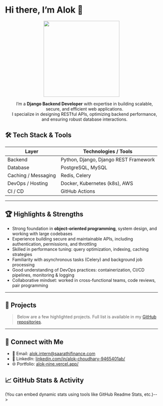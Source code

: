 
<!--
## Hi there 👋
**alok-saarathi/alok-saarathi** is a ✨ _special_ ✨ repository because its `README.md` (this file) appears on your GitHub profile.

Here are some ideas to get you started:
https://github.com/alok-saarathi/alok-saarathi/edit/main/README.md
- 🔭 I’m currently working on ...
- 🌱 I’m currently learning ...
- 👯 I’m looking to collaborate on ...
- 🤔 I’m looking for help with ...
- 💬 Ask me about ...
- 📫 How to reach me: ...
- 😄 Pronouns: ...
- ⚡ Fun fact: ...
| Testing & Quality | pytest, coverage, flake8, Black |
| Version Control & Workflow | Git, GitHub, Branching Strategies (Git Flow / Trunk) |
-->

# Hi there, I’m Alok 👋

<!-- <div style="display: flex; align-items: center; justify-content: space-between;"> -->

<div align="center">
  <img src="https://user-images.githubusercontent.com/74038190/216644497-1951db19-8f3d-4e44-ac08-8e9d7e0d94a7.gif" width="250"/>
</div>
<div style="flex: 1; padding-left: 20px;" align="center">

I’m a **Django Backend Developer** with expertise in building scalable, secure, and efficient web applications.  
I specialize in designing RESTful APIs, optimizing backend performance, and ensuring robust database interactions.
</div>

## 🛠️ Tech Stack & Tools

| Layer | Technologies / Tools |
|-------|------------------------|
| Backend | Python, Django, Django REST Framework |
| Database | PostgreSQL, MySQL |
| Caching / Messaging | Redis, Celery |
| DevOps / Hosting | Docker, Kubernetes (k8s), AWS |
| CI / CD | GitHub Actions |

---

## 🏆 Highlights & Strengths

- Strong foundation in **object-oriented programming**, system design, and working with large codebases  
- Experience building secure and maintainable APIs, including authentication, permissions, and throttling  
- Skilled in performance tuning: query optimization, indexing, caching strategies  
- Familiarity with asynchronous tasks (Celery) and background job processing  
- Good understanding of DevOps practices: containerization, CI/CD pipelines, monitoring & logging  
- Collaborative mindset: worked in cross-functional teams, code reviews, pair programming  

---

## 📂 Projects

> Below are a few highlighted projects. Full list is available in my [GitHub repositories](https://github.com/your_username).
<!--
| Project | Description |
|--------|-------------|
| **Project A** | A Django REST API for **…** (features, scope) |
| **Project B** | Microservice architecture for **…**, implemented with Django + Celery |
| **Project C** | Real-time chat system using Django Channels |
| **Project D** | E-commerce backend: order management, payments, inventory |
-->
---

## 🤝 Connect with Me

- 📧 Email: <alok.intern@saarathifinance.com>  
- 💼 LinkedIn: [linkedin.com/in/alok-choudhary-9465401ab/](https://www.linkedin.com/in/alok-choudhary-9465401ab/)  
- 🌐 Portfolio: [alok-nine.vercel.app/](https://alok-nine.vercel.app/)  

## 📈 GitHub Stats & Activity

<!--> (You can embed dynamic stats using tools like GitHub Readme Stats, etc.)-->
